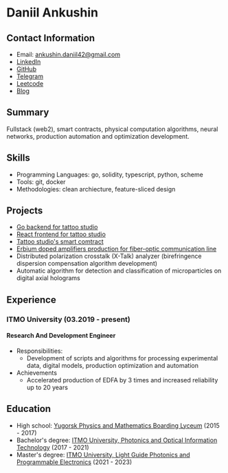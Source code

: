 # Daniil Ankushin

## Contact Information
- Email: ankushin.daniil42@gmail.com
- [LinkedIn](https://www.linkedin.com/in/daniil-ankushin/)
- [GitHub](https://github.com/AnkushinDaniil)
- [Telegram](https://t.me/ankushin_d)
- [Leetcode](https://leetcode.com/ankushin/)
- [Blog](https://ankushindaniil.github.io/)

## Summary
Fullstack (web2), smart contracts, physical computation algorithms, neural networks, production automation and optimization development.

## Skills
- Programming Languages: go, solidity, typescript, python, scheme
- Tools: git, docker
- Methodologies: clean archiecture, feature-sliced design

## Projects
- [Go backend for tattoo studio](https://github.com/AnkushinDaniil/webStudio/tree/main)
- [React frontend for tattoo studio](https://github.com/AnkushinDaniil/webStudioFrontend)
- [Tattoo studio's smart comtract](https://github.com/AnkushinDaniil/studio)
- [Erbium doped amplifiers production for fiber-optic communication line](https://xn--e1ahdckegffejda6k5a1a.xn--p1ai/en/)
- Distributed polarization crosstalk (X-Talk) analyzer (birefringence dispersion compensation algorithm development)
- Automatic algorithm for detection and classification of microparticles on digital axial holograms

## Experience
### ITMO University (03.2019 - present)
#### Research And Development Engineer
- Responsibilities:
  - Development of scripts and algorithms for processing experimental data, digital models, production optimization and automation
- Achievements
  - Accelerated production of EDFA by 3 times and increased reliability up to 20 years

## Education
- High school: [Yugorsk Physics and Mathematics Boarding Lyceum](https://yufmli.gosuslugi.ru/) (2015 - 2017)
- Bachelor's degree: [ITMO University, Photonics and Optical Information Technology](https://en.itmo.ru/en/faculty/124/nauchno-obrazovatelnyy_centr_fotoniki_i_optoinformatiki.htm) (2017 - 2021)
- Master's degree: [ITMO University, Light Guide Photonics and Programmable Electronics](https://en.itmo.ru/en/department/457/nauchno-issledovatelskiy_centr_svetovodnoy_fotoniki.htm) (2021 - 2023)
